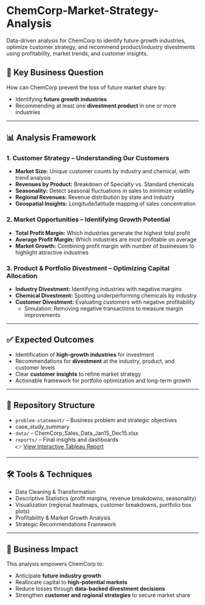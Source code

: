 # ChemCorp-Market-Strategy-Analysis
Data-driven analysis for ChemCorp to identify future growth industries, optimize customer strategy, and recommend product/industry divestments using profitability, market trends, and customer insights.

## 🎯 Key Business Question
How can ChemCorp prevent the loss of future market share by:
- Identifying **future growth industries**
- Recommending at least one **divestment product** in one or more industries

---

## 📊 Analysis Framework

### 1. Customer Strategy – Understanding Our Customers
- **Market Size:** Unique customer counts by industry and chemical, with trend analysis  
- **Revenues by Product:** Breakdown of Specialty vs. Standard chemicals  
- **Seasonality:** Detect seasonal fluctuations in sales to minimize volatility  
- **Regional Revenues:** Revenue distribution by state and industry  
- **Geospatial Insights:** Longitude/latitude mapping of sales concentration  

### 2. Market Opportunities – Identifying Growth Potential
- **Total Profit Margin:** Which industries generate the highest total profit  
- **Average Profit Margin:** Which industries are most profitable on average  
- **Market Growth:** Combining profit margin with number of businesses to highlight attractive industries  

### 3. Product & Portfolio Divestment – Optimizing Capital Allocation
- **Industry Divestment:** Identifying industries with negative margins  
- **Chemical Divestment:** Spotting underperforming chemicals by industry  
- **Customer Divestment:** Evaluating customers with negative profitability  
   - Simulation: Removing negative transactions to measure margin improvements  

---

## ✅ Expected Outcomes
- Identification of **high-growth industries** for investment  
- Recommendations for **divestment** at the industry, product, and customer levels  
- Clear **customer insights** to refine market strategy  
- Actionable framework for portfolio optimization and long-term growth  

---

## 📂 Repository Structure
- `problem-statement/` – Business problem and strategic objectives
- case_study_summary 
- `data/` – ChemCorp_Sales_Data_Jan15_Dec15.xlsx    
- `reports/` – Final insights and dashboards  
👉 [View Interactive Tableau Report](https://public.tableau.com/app/profile/prasanti.mishra/viz/TableauCaseStudy_PrasantiMishra/Story1?publish=yes)  

---

## 🛠️ Tools & Techniques
- Data Cleaning & Transformation  
- Descriptive Statistics (profit margins, revenue breakdowns, seasonality)  
- Visualization (regional heatmaps, customer breakdowns, portfolio box plots)  
- Profitability & Market Growth Analysis  
- Strategic Recommendations Framework  

---

## 🚀 Business Impact
This analysis empowers ChemCorp to:
- Anticipate **future industry growth**  
- Reallocate capital to **high-potential markets**  
- Reduce losses through **data-backed divestment decisions**  
- Strengthen **customer and regional strategies** to secure market share
